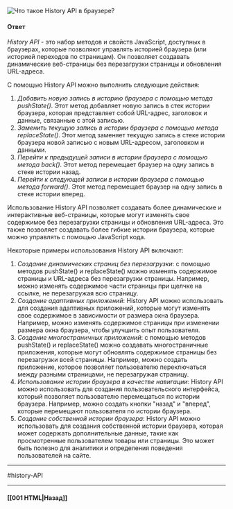 ![Что такое History API в браузере?](https://youtu.be/XtQPrt8G0n8?t=352)

#### Ответ

*History API* - это набор методов и свойств JavaScript, доступных в браузерах, которые позволяют управлять историей браузера (или историей переходов по страницам). Он позволяет создавать динамические веб-страницы без перезагрузки страницы и обновления URL-адреса.

С помощью History API можно выполнить следующие действия:

1. *Добавить новую запись в историю браузера с помощью метода pushState()*. Этот метод добавляет новую запись в стек истории браузера, которая представляет собой URL-адрес, заголовок и данные, связанные с этой записью.
2. *Заменить текущую запись в истории браузера с помощью метода replaceState()*. Этот метод заменяет текущую запись в стеке истории браузера новой записью с новым URL-адресом, заголовком и данными.
3. *Перейти к предыдущей записи в истории браузера с помощью метода back()*. Этот метод перемещает браузер на одну запись в стеке истории назад.
4. *Перейти к следующей записи в истории браузера с помощью метода forward()*. Этот метод перемещает браузер на одну запись в стеке истории вперед.

Использование History API позволяет создавать более динамические и интерактивные веб-страницы, которые могут изменять свое содержимое без перезагрузки страницы и обновления URL-адреса. Это также позволяет создавать более гибкие истории браузера, которые можно управлять с помощью JavaScript кода.

Некоторые примеры использования History API включают:

1. *Создание динамических страниц без перезагрузки*: с помощью методов pushState() и replaceState() можно изменять содержимое страницы и URL-адреса без перезагрузки страницы. Например, можно изменять содержимое части страницы при щелчке на ссылке, не перезагружая всю страницу.
2. *Создание адаптивных приложений*: History API можно использовать для создания адаптивных приложений, которые могут изменять свое содержимое в зависимости от размера окна браузера. Например, можно изменять содержимое страницы при изменении размера окна браузера, чтобы улучшить опыт пользователя.
3. *Создание многостраничных приложений*: с помощью методов pushState() и replaceState() можно создавать многостраничные приложения, которые могут обновлять содержимое страницы без перезагрузки всей страницы. Например, можно создать приложение, которое позволяет пользователю переключаться между разными страницами, не перезагружая страницу.
4. *Использование истории браузера в качестве навигации*: History API можно использовать для создания пользовательского интерфейса, который позволяет пользователю перемещаться по истории браузера. Например, можно создать кнопки "назад" и "вперед", которые перемещают пользователя по истории браузера.
5. *Создание собственной истории браузера*: History API можно использовать для создания собственной истории браузера, которая может содержать дополнительные данные, такие как просмотренные пользователем товары или страницы. Это может быть полезно для аналитики и определения поведения пользователей на сайте.

___
#history-API

___

#### [[001 HTML|Назад]]